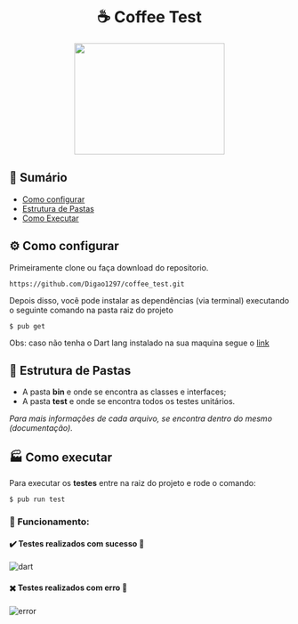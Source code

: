 <h1 align="center">
 &#9749; Coffee Test 
</h1> 

<p align="center">
<img src="https://dwglogo.com/wp-content/uploads/2018/03/Dart_logo.png" height="200" width="270">
</p>

## :bookmark_tabs: Sumário
 - [Como configurar](#gear-como-configurar)
 - [Estrutura de Pastas](#open_file_folder-estrutura-de-pastas)
 - [Como Executar](#factory-como-executar)
 
## :gear: Como configurar
 
 Primeiramente clone ou faça download do repositorio.
 ```
 https://github.com/Digao1297/coffee_test.git
```
 Depois disso, você pode instalar as dependências (via terminal) executando o seguinte comando na pasta raiz do projeto
```
$ pub get
```
Obs: caso não tenha o Dart lang instalado na sua maquina segue o [link](https://dart.dev/get-dart)

## :open_file_folder: Estrutura de Pastas
- A pasta __bin__ e onde se encontra as classes e interfaces;
- A pasta __test__ e onde se encontra todos os testes unitários.

_Para mais informações de cada arquivo, se encontra dentro do mesmo (documentação)._

## :factory: Como executar

Para executar os __testes__ entre na raiz do projeto e rode o comando:
```
$ pub run test
```

### :hammer: Funcionamento:

#### :heavy_check_mark: Testes realizados com sucesso :tada:

![dart](https://user-images.githubusercontent.com/30250307/83566499-7af4e000-a4f6-11ea-9b48-45ecfa1d08c7.gif)

#### :heavy_multiplication_x: Testes realizados com erro :triumph:

![error](https://user-images.githubusercontent.com/30250307/83567037-551c0b00-a4f7-11ea-8e2f-29fb26f9e68f.gif)




